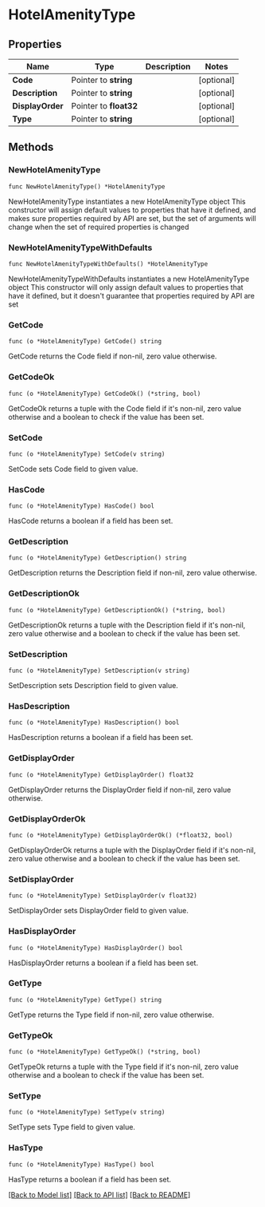# HotelAmenityType

## Properties

Name | Type | Description | Notes
------------ | ------------- | ------------- | -------------
**Code** | Pointer to **string** |  | [optional] 
**Description** | Pointer to **string** |  | [optional] 
**DisplayOrder** | Pointer to **float32** |  | [optional] 
**Type** | Pointer to **string** |  | [optional] 

## Methods

### NewHotelAmenityType

`func NewHotelAmenityType() *HotelAmenityType`

NewHotelAmenityType instantiates a new HotelAmenityType object
This constructor will assign default values to properties that have it defined,
and makes sure properties required by API are set, but the set of arguments
will change when the set of required properties is changed

### NewHotelAmenityTypeWithDefaults

`func NewHotelAmenityTypeWithDefaults() *HotelAmenityType`

NewHotelAmenityTypeWithDefaults instantiates a new HotelAmenityType object
This constructor will only assign default values to properties that have it defined,
but it doesn't guarantee that properties required by API are set

### GetCode

`func (o *HotelAmenityType) GetCode() string`

GetCode returns the Code field if non-nil, zero value otherwise.

### GetCodeOk

`func (o *HotelAmenityType) GetCodeOk() (*string, bool)`

GetCodeOk returns a tuple with the Code field if it's non-nil, zero value otherwise
and a boolean to check if the value has been set.

### SetCode

`func (o *HotelAmenityType) SetCode(v string)`

SetCode sets Code field to given value.

### HasCode

`func (o *HotelAmenityType) HasCode() bool`

HasCode returns a boolean if a field has been set.

### GetDescription

`func (o *HotelAmenityType) GetDescription() string`

GetDescription returns the Description field if non-nil, zero value otherwise.

### GetDescriptionOk

`func (o *HotelAmenityType) GetDescriptionOk() (*string, bool)`

GetDescriptionOk returns a tuple with the Description field if it's non-nil, zero value otherwise
and a boolean to check if the value has been set.

### SetDescription

`func (o *HotelAmenityType) SetDescription(v string)`

SetDescription sets Description field to given value.

### HasDescription

`func (o *HotelAmenityType) HasDescription() bool`

HasDescription returns a boolean if a field has been set.

### GetDisplayOrder

`func (o *HotelAmenityType) GetDisplayOrder() float32`

GetDisplayOrder returns the DisplayOrder field if non-nil, zero value otherwise.

### GetDisplayOrderOk

`func (o *HotelAmenityType) GetDisplayOrderOk() (*float32, bool)`

GetDisplayOrderOk returns a tuple with the DisplayOrder field if it's non-nil, zero value otherwise
and a boolean to check if the value has been set.

### SetDisplayOrder

`func (o *HotelAmenityType) SetDisplayOrder(v float32)`

SetDisplayOrder sets DisplayOrder field to given value.

### HasDisplayOrder

`func (o *HotelAmenityType) HasDisplayOrder() bool`

HasDisplayOrder returns a boolean if a field has been set.

### GetType

`func (o *HotelAmenityType) GetType() string`

GetType returns the Type field if non-nil, zero value otherwise.

### GetTypeOk

`func (o *HotelAmenityType) GetTypeOk() (*string, bool)`

GetTypeOk returns a tuple with the Type field if it's non-nil, zero value otherwise
and a boolean to check if the value has been set.

### SetType

`func (o *HotelAmenityType) SetType(v string)`

SetType sets Type field to given value.

### HasType

`func (o *HotelAmenityType) HasType() bool`

HasType returns a boolean if a field has been set.


[[Back to Model list]](../README.md#documentation-for-models) [[Back to API list]](../README.md#documentation-for-api-endpoints) [[Back to README]](../README.md)


